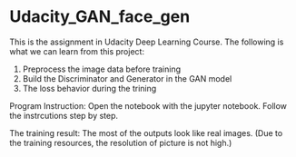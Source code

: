 # Udacity_GAN_face_gen

This is the assignment in Udacity Deep Learning Course.
The following is what we can learn from this project:

1. Preprocess the image data before training  
2. Build the Discriminator and Generator in the GAN model 
3. The loss behavior during the trining 

Program Instruction:
Open the notebook with the jupyter notebook.
Follow the instrcutions step by step.

The training result:
The most of the outputs look like real images.
(Due to the training resources, the resolution of picture is not high.)
